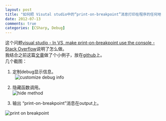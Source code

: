 ```yaml
---
layout: post
title: "如何把 Visutal studio中的“print-on-breakpoint”消息打印在程序的任何地方"
date: 2012-07-13
comments: true
categories: [CSharp, Debug]
---
```

这个问题<a href="http://stackoverflow.com/questions/7756250/in-vs-make-print-on-breakpoint-use-the-console">visual studio - In VS, make print-on-breakpoint use the console - Stack Overflow</a>说明了怎么做。<br />我结合之前这篇<a href="http://www.cnblogs.com/fresky/articles/2133378.html">文章</a>做了个小例子，放在<a href="https://github.com/fresky/DebuggerAttribute">github</a>上。<br />几个截图：<br />

1. 定制debug显示信息。<br />&nbsp;
![customize debug info](https://raw.github.com/fresky/fresky.github.io/source/images/debugcustomization.png)

2. 隐藏函数调用。<br />
![hide method](https://raw.github.com/fresky/fresky.github.io/source/images/debughidefunction.png)

3. 输出 “print-on-breakpoint”消息在output上。<br />

![print on breakpoint](https://raw.github.com/fresky/fresky.github.io/source/images/debugprintonbreakpoint.png)